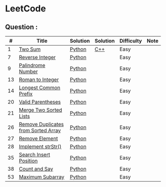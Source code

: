 # LeetCode

## Question :
|  #  | Title          | Solution      | Solution      | Difficulty     | Note            | 
|-----|----------------|---------------|---------------|--------------- | --------------- |
1     | [Two Sum](https://leetcode.com/problems/two-sum/) | [Python](./Python/Two_Sum.py) | [C++](./C++/Two_Sum.cpp) | Easy ||
7     | [Reverse Integer](https://leetcode.com/problems/Reverse-Integer/) | [Python](./Python/Reverse_Integer.py) || Easy ||
9     | [Palindrome Number](https://leetcode.com/problems/Palindrome-Number/) | [Python](./Python/Palindrome_Number.py) || Easy ||
13    | [Roman to Integer](https://leetcode.com/problems/Roman-to-Integer/) | [Python](./Python/Roman_to_Integer.py) || Easy ||
14    | [Longest Common Prefix](https://leetcode.com/problems/Longest-Common-Prefix/) | [Python](./Python/Longest_Common_Prefix.py) || Easy ||
20    | [Valid Parentheses](https://leetcode.com/problems/Valid-Parentheses/) | [Python](./Python/Valid_Parentheses.py) || Easy ||
21    | [Merge Two Sorted Lists](https://leetcode.com/problems/Merge-Two-Sorted-Lists/) | [Python](./Python/Merge_Two_Sorted_Lists.py) || Easy ||
26    | [Remove Duplicates from Sorted Array](https://leetcode.com/problems/Remove-Duplicates-from-Sorted-Array/) | [Python](./Python/Remove_Duplicates_from_Sorted_Array.py) || Easy ||
27    | [Remove Element](https://leetcode.com/problems/Remove-Element/) | [Python](./Python/Remove_Element.py) || Easy ||
28    | [Implement strStr()](https://leetcode.com/problems/Implement-strStr/) | [Python](./Python/Implement_strStr().py) || Easy ||
35    | [Search Insert Position](https://leetcode.com/problems/Search-Insert-Position/) | [Python](./Python/Search_Insert_Position.py) || Easy ||
38    | [Count and Say](https://leetcode.com/problems/Count-and-Say/) | [Python](./Python/Count_and_Say.py) || Easy ||
53    | [Maximum Subarray](https://leetcode.com/problems/Maximum-Subarray/) | [Python](./Python/Maximum_Subarray.py) || Easy ||
